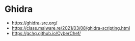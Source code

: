 # Ghidra
- https://ghidra-sre.org/
- https://class.malware.re/2021/03/08/ghidra-scripting.html
- https://gchq.github.io/CyberChef/

